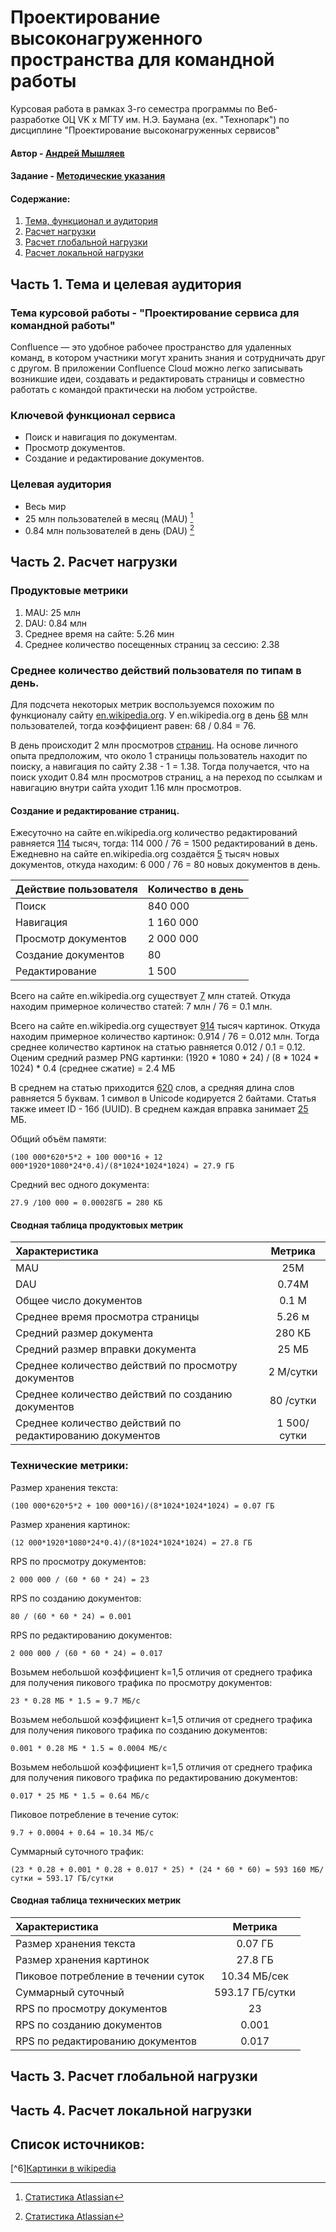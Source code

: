 # Проектирование высоконагруженного пространства для командной работы

Курсовая работа в рамках 3-го семестра программы по Веб-разработке ОЦ VK x МГТУ им. Н.Э. Баумана (ex. "Технопарк") по дисциплине "Проектирование высоконагруженных сервисов"

#### Автор - [Андрей Мышляев](https://park.vk.company/profile/a.myshliaev/ "Страница на портале VK x МГТУ")
#### Задание - [Методические указания](https://github.com/init/highload/blob/main/homework_architecture.md)

#### Содержание:
1. [Тема, функционал и аудитория](#1)
2. [Расчет нагрузки](#2)
3. [Расчет глобальной нагрузки](#3)
4. [Расчет локальной нагрузки](#4)

## Часть 1. Тема и целевая аудитория <a name="1"></a>

### Тема курсовой работы - **"Проектирование сервиса для командной работы"**
Confluence — это удобное рабочее пространство для удаленных команд, в котором участники могут хранить знания и сотрудничать друг с другом. В приложении Confluence Cloud можно легко записывать возникшие идеи, создавать и редактировать страницы и совместно работать с командой практически на любом устройстве.


### Ключевой функционал сервиса
- Поиск и навигация по документам.
- Просмотр документов.
- Создание и редактирование документов.

### Целевая аудитория
- Весь мир
- 25 млн пользователей в месяц (MAU) [^1]
- 0.84 млн пользователей в день (DAU) [^1]

## Часть 2. Расчет нагрузки <a name="2"></a>

### Продуктовые метрики

1. MAU: 25 млн
2. DAU: 0.84 млн
3. Среднее время на сайте: 5.26 мин
4. Среднее количество посещенных страниц за сессию: 2.38


### Среднее количество действий пользователя по типам в день.
Для подсчета некоторых метрик воспользуемся похожим по функционалу сайту [en.wikipedia.org](#l5).
У en.wikipedia.org в день [68](https://stats.wikimedia.org/#/en.wikipedia.org/reading/unique-devices/normal|line|2-year|(access-site)~mobile-site*desktop-site|daily) млн пользователей, тогда коэффициент равен: 68 / 0.84 = 76.

В день происходит 2 млн просмотров [страниц](#l4). На основе личного опыта предположим, что около 1 страницы пользователь находит по поиску, а навигация по сайту 2.38 - 1 = 1.38.
Тогда получается, что на поиск уходит 0.84 млн просмотров страниц, а на переход по ссылкам и навигацию внутри сайта уходит 1.16 млн просмотров.

#### Создание и редактирование страниц.
Ежесуточно на сайте en.wikipedia.org количество редактирований равняется [114](https://stats.wikimedia.org/#/en.wikipedia.org/contributing/user-edits/normal|bar|2-year|(page_type)~content*non-content|daily) тысяч, тогда: 114 000 / 76 = 1500 редактирований в день.
Ежедневно на сайте en.wikipedia.org создаётся [5](https://stats.wikimedia.org/#/en.wikipedia.org/contributing/new-pages/normal|bar|2-year|~total|daily) тысяч новых документов, откуда находим: 6 000 / 76 = 80 новых документов в день.

| Действие пользователя  | Количество в   день |
|------------------------|---------------------|
| Поиск                  | 840 000             |
| Навигация              | 1 160 000           |
| Просмотр документов    | 2 000 000           |
| Создание документов    | 80                  |
| Редактирование         | 1 500               |


Всего на сайте en.wikipedia.org существует [7](https://pageviews.wmcloud.org/siteviews/?platform=all-sites&source=unique-devices&start=2024-01-25&end=2024-02-25&sites=en.wikipedia.org) млн статей. Откуда находим примерное количество статей: 7 млн / 76 = 0.1 млн.

Всего на сайте en.wikipedia.org существует [914](https://pageviews.wmcloud.org/siteviews/?platform=all-sites&source=unique-devices&start=2024-01-25&end=2024-02-25&sites=en.wikipedia.org) тысяч картинок. Откуда находим примерное количество картинок: 0.914 / 76 = 0.012 млн. Тогда среднее количество картинок на статью равняется 0.012 / 0.1 = 0.12.
Оценим средний размер PNG картинки: (1920 * 1080 * 24) / (8 * 1024 * 1024) * 0.4 (среднее сжатие) = 2.4 МБ

В среднем на статью приходится [620](https://thequickadvisor.com/how-many-links-does-wikipedia-have/) слов, а средняя длина слов равняется 5 буквам. 1 символ в Unicode кодируется 2 байтами. Статья также имеет ID - 16б (UUID).
В среднем каждая вправка занимает [25](https://stats.wikimedia.org/#/en.wikipedia.org/content/net-bytes-difference/normal|bar|2-year|~total|daily) МБ.

Общий объём памяти: 
```
(100 000*620*5*2 + 100 000*16 + 12 000*1920*1080*24*0.4)/(8*1024*1024*1024) = 27.9 ГБ
```
Средний вес одного документа: 
```
27.9 /100 000 = 0.00028ГБ = 280 КБ
```

#### Сводная таблица продуктовых метрик
| Характеристика                                           |   Метрика   |
|:---------------------------------------------------------|:-----------:|
| MAU                                                      |     25M     |
| DAU                                                      |    0.74М    |
| Общее число документов                                   |    0.1 М    |
| Среднее время просмотра страницы                         |   5.26 м    |
| Средний размер документа                                 |   280 КБ    |
| Средний размер вправки документа                         |    25 МБ    |
| Среднее количество действий по просмотру документов      |  2 M/сутки  |
| Среднее количество действий по созданию документов       |  80 /сутки  |
| Среднее количество действий по редактированию документов | 1 500/сутки |

### Технические метрики:

Размер хранения текста: 
```
(100 000*620*5*2 + 100 000*16)/(8*1024*1024*1024) = 0.07 ГБ
```

Размер хранения картинок: 
```
(12 000*1920*1080*24*0.4)/(8*1024*1024*1024) = 27.8 ГБ 
```

RPS по просмотру документов: 
```
2 000 000 / (60 * 60 * 24) = 23
```

RPS по созданию документов: 
```
80 / (60 * 60 * 24) = 0.001
```

RPS по редактированию документов: 
```
2 000 000 / (60 * 60 * 24) = 0.017
```

Возьмем небольшой коэффициент k=1,5 отличия от среднего трафика для получения пикового трафика по просмотру документов: 
```
23 * 0.28 МБ * 1.5 = 9.7 МБ/с
```

Возьмем небольшой коэффициент k=1,5 отличия от среднего трафика для получения пикового трафика по созданию документов: 
```
0.001 * 0.28 МБ * 1.5 = 0.0004 МБ/с
```

Возьмем небольшой коэффициент k=1,5 отличия от среднего трафика для получения пикового трафика по редактированию документов: 
```
0.017 * 25 МБ * 1.5 = 0.64 МБ/с
```

Пиковое потребление в течение суток:
```
9.7 + 0.0004 + 0.64 = 10.34 МБ/с
```

Cуммарный суточного трафик: 
```
(23 * 0.28 + 0.001 * 0.28 + 0.017 * 25) * (24 * 60 * 60) = 593 160 МБ/сутки = 593.17 ГБ/сутки
```

#### Сводная таблица технических метрик
| Характеристика                      |     Метрика     |
|:------------------------------------|:---------------:|
| Размер хранения текста              |     0.07 ГБ     |
| Размер хранения картинок            |     27.8 ГБ     |
| Пиковое потребление в течении суток |  10.34 МБ/сек   |
| Суммарный суточный                  | 593.17 ГБ/сутки |
| RPS по просмотру документов         |       23        |
| RPS по созданию документов          |      0.001      |
| RPS по редактированию документов    |      0.017      |


## Часть 3. Расчет глобальной нагрузки <a name="3"></a>

## Часть 4. Расчет локальной нагрузки <a name="4"></a>


## Список источников:
[^1]: [Статистика Atlassian](https://www.atlassian.com/ru/customers/the-telegraph)

[^2]: [Статистика Hypestat](https://hypestat.com/info/confluence.atlassian.com)

[^3]: [Данные по макс размеру](https://confluence.atlassian.com/confkb/how-to-detect-5mb-of-text-on-page-858576591.html)

[^4]: [Hypestat <a name="l4"></a>](https://hypestat.com/info/atlassian.com)

[^5]: [Общая статистика сайта wikipedia <a name="l5"></a>](https://stats.wikimedia.org/#/all-projects)

[^6][Картинки в wikipedia](https://en.wikipedia.org/wiki/Special:MediaStatistics)
